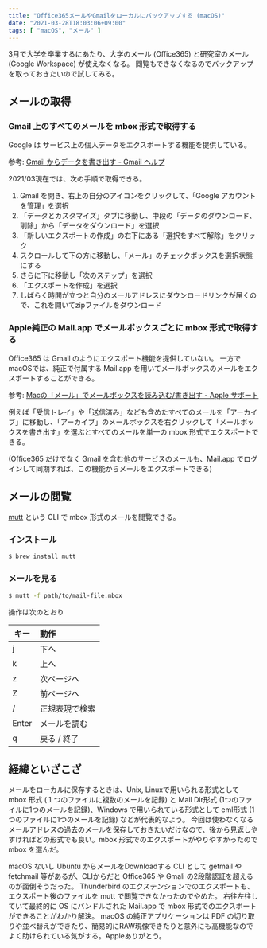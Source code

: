 ```yaml
---
title: "Office365メールやGmailをローカルにバックアップする (macOS)"
date: "2021-03-28T18:03:06+09:00"
tags: [ "macOS", "メール" ]
---
```


3月で大学を卒業するにあたり、大学のメール (Office365) と研究室のメール (Google Workspace) が使えなくなる。
閲覧もできなくなるのでバックアップを取っておきたいので試してみる。

## メールの取得

### Gmail 上のすべてのメールを mbox 形式で取得する

Google は サービス上の個人データをエクスポートする機能を提供している。

参考: [Gmail からデータを書き出す - Gmail ヘルプ](https://support.google.com/mail/answer/10016932?hl=ja)

2021/03現在では、次の手順で取得できる。

1. Gmail を開き、右上の自分のアイコンをクリックして、「Google アカウントを管理」を選択
1. 「データとカスタマイズ」タブに移動し、中段の「データのダウンロード、削除」から「データをダウンロード」を選択
1. 「新しいエクスポートの作成」の右下にある「選択をすべて解除」をクリック
1. スクロールして下の方に移動し、「メール」のチェックボックスを選択状態にする
1. さらに下に移動し「次のステップ」を選択
1. 「エクスポートを作成」を選択
1. しばらく時間が立つと自分のメールアドレスにダウンロードリンクが届くので、これを開いてzipファイルをダウンロード


### Apple純正の Mail.app でメールボックスごとに mbox 形式で取得する

Office365 は Gmail のようにエクスポート機能を提供していない。
一方で macOSでは、純正で付属する Mail.app を用いてメールボックスのメールをエクスポートすることができる。

参考: [Macの「メール」でメールボックスを読み込む/書き出す - Apple サポート](https://support.apple.com/ja-jp/guide/mail/mlhlp1030/mac)

例えば「受信トレイ」や「送信済み」なども含めたすべてのメールを「アーカイブ」に移動し、「アーカイブ」のメールボックスを右クリックして「メールボックスを書き出す」を選ぶとすべてのメールを単一の mbox 形式でエクスポートできる。

(Office365 だけでなく Gmail を含む他のサービスのメールも、Mail.app でログインして同期すれば、この機能からメールをエクスポートできる)

## メールの閲覧

[mutt](http://www.mutt.org) という CLI で mbox 形式のメールを閲覧できる。

### インストール

```sh
$ brew install mutt
```

### メールを見る

```sh
$ mutt -f path/to/mail-file.mbox
```

操作は次のとおり

| キー | 動作 |
|---|:---|
| j | 下へ |
| k | 上へ |
| z | 次ページへ |
| Z | 前ページへ |
| / | 正規表現で検索 |
| Enter | メールを読む |
| q | 戻る / 終了 |

## 経緯といざこざ

メールをローカルに保存するときは、Unix, Linuxで用いられる形式として mbox 形式 (１つのファイルに複数のメールを記録) と Mail Dir形式 (1つのファイルに1つのメールを記録)、Windows で用いられている形式として eml形式 (1つのファイルに1つのメールを記録) などが代表的なよう。
今回は使わなくなるメールアドレスの過去のメールを保存しておきたいだけなので、後から見返しやすければどの形式でも良い。mbox 形式でのエクスポートがやりやすかったので mbox を選んだ。

macOS ないし Ubuntu からメールをDownloadする CLI として getmail や fetchmail 等があるが、CLIからだと Office365 や Gmali の2段階認証を超えるのが面倒そうだった。
Thunderbird のエクステンションでのエクスポートも、エクスポート後のファイルを mutt で閲覧できなかったのでやめた。
右往左往していて最終的に OS にバンドルされた Mail.app で mbox 形式でのエクスポートができることがわかり解決。
macOS の純正アプリケーションは PDF の切り取りや並べ替えができたり、簡易的にRAW現像できたりと意外にも高機能なのでよく助けられている気がする。Appleありがとう。

